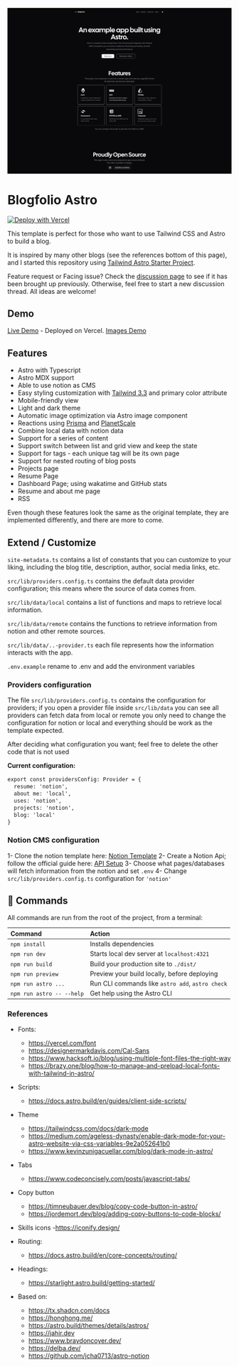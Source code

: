 ![placeholder.png](blog-placeholder-1.png)

# Blogfolio Astro


[![Deploy with Vercel](https://vercel.com/button)](https://vercel.com/new/git/external?repository-url=https://github.com/jamescardona11/blogfolio-astro)
    

This template is perfect for those who want to use Tailwind CSS and Astro to build a blog. 

It is inspired by many other blogs (see the references bottom of this page), and I started this repository using [Tailwind Astro Starter Project](https://github.com/wanoo21/tailwind-astro-starting-blog/tree/main?tab=readme-ov-file).

Feature request or Facing issue? Check the [discussion page](https://github.com/wanoo21/tailwind-astro-starting-blog/discussions) to see if it has been brought up previously. Otherwise, feel free to start a new discussion thread. All ideas are welcome!

## Demo

[Live Demo](https://blogfolio-astro.vercel.app/) - Deployed on Vercel.
[Images Demo](https://github.com/jamescardona11/blogfolio-astro/tree/master/demo)

## Features

- Astro with Typescript
- Astro MDX support
- Able to use notion as CMS
- Easy styling customization with [Tailwind 3.3](https://tailwindcss.com/blog/tailwindcss-v3-3) and primary color attribute
- Mobile-friendly view
- Light and dark theme
- Automatic image optimization via Astro image component
- Reactions using [Prisma](https://prisma.io/) and [PlanetScale](https://planetscale.com/)
- Combine local data with notion data
- Support for a series of content
- Support switch between list and grid view and keep the state
- Support for tags - each unique tag will be its own page
- Support for nested routing of blog posts
- Projects page
- Resume Page
- Dashboard Page; using wakatime and GitHub stats
- Resume and about me page
- RSS

Even though these features look the same as the original template, they are implemented differently, and there are more to come.

## Extend / Customize

`site-metadata.ts` contains a list of constants that you can customize to your liking, including the blog title, description, author, social media links, etc.

`src/lib/providers.config.ts` contains the default data provider configuration; this means where the source of data comes from.

`src/lib/data/local` contains a list of functions and maps to retrieve local information.

`src/lib/data/remote` contains the functions to retrieve information from notion and other remote sources.

`src/lib/data/..-provider.ts` each file represents how the information interacts with the app.

`.env.example` rename to .env and add the environment variables


### Providers configuration

The file `src/lib/providers.config.ts` contains the configuration for providers; if you open a provider file inside `src/lib/data` you can see all providers can fetch data from local or remote you only need to change the configuration for notion or local and everything should be work as the template expected.

After deciding what configuration you want; feel free to delete the other code that is not used

**Current configuration:**
```
export const providersConfig: Provider = {
  resume: 'notion',
  about me: 'local',
  uses: 'notion',
  projects: 'notion',
  blog: 'local'
}
```



### Notion CMS configuration

1- Clone the notion template here: [Notion Template](https://jamescardona11.notion.site/Blogfolio-astro-template-4e95a6ec9dad4f6b9b3ccbe1355d6805)
2- Create a Notion Api; follow the official guide here: [API Setup](https://developers.notion.com/)
3- Choose what pages/databases will fetch information from the notion and set `.env`
4- Change `src/lib/providers.config.ts` configuration for `'notion'`


## 🧞 Commands

All commands are run from the root of the project, from a terminal:

| Command                   | Action                                           |
| :------------------------ | :----------------------------------------------- |
| `npm install`             | Installs dependencies                            |
| `npm run dev`             | Starts local dev server at `localhost:4321`      |
| `npm run build`           | Build your production site to `./dist/`          |
| `npm run preview`         | Preview your build locally, before deploying     |
| `npm run astro ...`       | Run CLI commands like `astro add`, `astro check` |
| `npm run astro -- --help` | Get help using the Astro CLI                     |


### References

- Fonts:
  - https://vercel.com/font
  - https://designermarkdavis.com/Cal-Sans 
  - https://www.hacksoft.io/blog/using-multiple-font-files-the-right-way
  - https://brazy.one/blog/how-to-manage-and-preload-local-fonts-with-tailwind-in-astro/

- Scripts:
  - https://docs.astro.build/en/guides/client-side-scripts/

- Theme
  - https://tailwindcss.com/docs/dark-mode
  - https://medium.com/ageless-dynasty/enable-dark-mode-for-your-astro-website-via-css-variables-9e2a052641b0
  - https://www.kevinzunigacuellar.com/blog/dark-mode-in-astro/


- Tabs
  - https://www.codeconcisely.com/posts/javascript-tabs/

- Copy button
  - https://timneubauer.dev/blog/copy-code-button-in-astro/
  - https://jordemort.dev/blog/adding-copy-buttons-to-code-blocks/


- Skills icons
  -https://iconify.design/

- Routing:
  - https://docs.astro.build/en/core-concepts/routing/

- Headings:
  - https://starlight.astro.build/getting-started/

- Based on:
  - https://tx.shadcn.com/docs
  - https://honghong.me/
  - https://astro.build/themes/details/astros/
  - https://jahir.dev
  - https://www.braydoncoyer.dev/
  - https://delba.dev/
  - https://github.com/jcha0713/astro-notion
